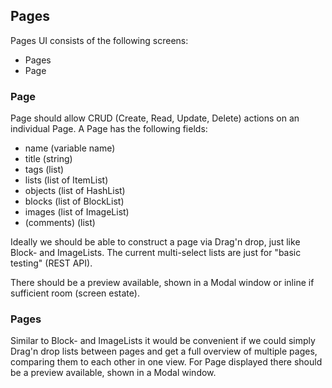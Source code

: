 Pages
-----

Pages UI consists of the following screens:

-	Pages
-	Page

### Page

Page should allow CRUD (Create, Read, Update, Delete) actions on an individual Page. A Page has the following fields:

-	name (variable name)
-	title (string)
-	tags (list)
-	lists (list of ItemList)
-	objects (list of HashList)
-	blocks (list of BlockList)
-	images (list of ImageList)
-	(comments) (list)

Ideally we should be able to construct a page via Drag'n drop, just like Block- and ImageLists. The current multi-select lists are just for "basic testing" (REST API).

There should be a preview available, shown in a Modal window or inline if sufficient room (screen estate).

### Pages

Similar to Block- and ImageLists it would be convenient if we could simply Drag'n drop lists between pages and get a full overview of multiple pages, comparing them to each other in one view. For Page displayed there should be a preview available, shown in a Modal window.
